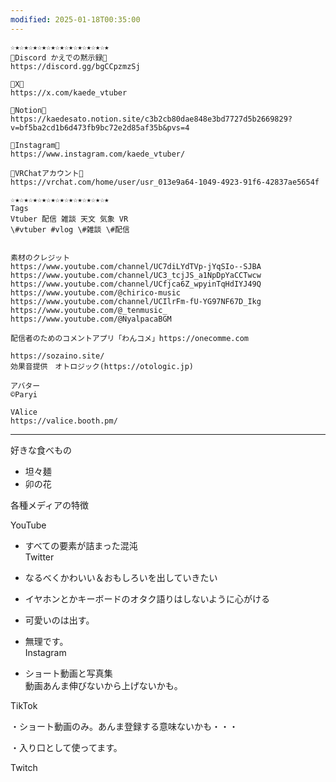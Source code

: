 ```yaml
---
modified: 2025-01-18T00:35:00
---
```


```Plain
☆★☆★☆★☆★☆★☆★☆★☆★☆★☆★☆★
🧡Discord かえでの黙示録🧡
https://discord.gg/bgCCpzmzSj

🧡X🧡
https://x.com/kaede_vtuber

🧡Notion🧡
https://kaedesato.notion.site/c3b2cb80dae848e3bd7727d5b2669829?v=bf5ba2cd1b6d473fb9bc72e2d85af35b&pvs=4

🧡Instagram🧡 
https://www.instagram.com/kaede_vtuber/

🧡VRChatアカウント🧡
https://vrchat.com/home/user/usr_013e9a64-1049-4923-91f6-42837ae5654f

☆★☆★☆★☆★☆★☆★☆★☆★☆★☆★☆★
Tags
Vtuber 配信 雑談 天文 気象 VR
\#vtuber #vlog \#雑談 \#配信


素材のクレジット
https://www.youtube.com/channel/UC7diLYdTVp-jYqSIo--SJBA
https://www.youtube.com/channel/UC3_tcjJS_a1NpDpYaCCTwcw
https://www.youtube.com/channel/UCfjca6Z_wpyinTqHdIYJ49Q
https://www.youtube.com/@chirico-music
https://www.youtube.com/channel/UCIlrFm-fU-YG97NF67D_Ikg
https://www.youtube.com/@_tenmusic_
https://www.youtube.com/@NyalpacaBGM

配信者のためのコメントアプリ「わんコメ」https://onecomme.com

https://sozaino.site/
効果音提供　オトロジック(https://otologic.jp)

アバター
©Paryi

VAlice
https://valice.booth.pm/
```

  

  

  

  

  

---

  

好きな食べもの

- 坦々麺
- 卯の花

  

  

各種メディアの特徴

YouTube

- すべての要素が詰まった混沌  
Twitter  

- なるべくかわいい＆おもしろいを出していきたい  
- イヤホンとかキーボードのオタク語りはしないように心がける  
- 可愛いのは出す。  
- 無理です。  
Instagram  

- ショート動画と写真集  
動画あんま伸びないから上げないかも。  

TikTok

・ショート動画のみ。あんま登録する意味ないかも・・・

・入り口として使ってます。

Twitch